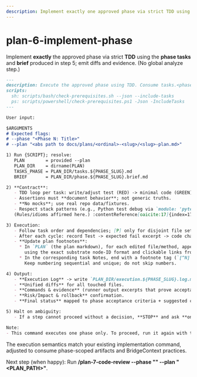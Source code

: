 ```yaml
---
description: Implement exactly one approved phase via strict TDD using the phase tasks and brief, recording diffs and evidence.
---
```


# plan-6-implement-phase

Implement **exactly** the approved phase via strict **TDD** using the **phase tasks** and **brief** produced in step 5; emit diffs and evidence. (No global analyze step.)

```md
---
description: Execute the approved phase using TDD. Consume tasks.<phase>.md + phase.<phase>.brief.md; produce diffs, logs, and proofs.
scripts:
  sh: scripts/bash/check-prerequisites.sh --json --include-tasks
  ps: scripts/powershell/check-prerequisites.ps1 -Json -IncludeTasks
---

User input:

$ARGUMENTS
# Expected flags:
# --phase "<Phase N: Title>"
# --plan "<abs path to docs/plans/<ordinal>-<slug>/<slug>-plan.md>"

1) Run {SCRIPT}; resolve:
   PLAN        = provided --plan
   PLAN_DIR    = dirname(PLAN)
   TASKS_PHASE = PLAN_DIR/tasks.${PHASE_SLUG}.md
   BRIEF       = PLAN_DIR/phase.${PHASE_SLUG}.brief.md

2) **Contract**:
   - TDD loop per task: write/adjust test (RED) -> minimal code (GREEN) -> refactor (CLEAN) -> commit.
   - Assertions must **document behavior**; not generic truths.
   - **No mocks**; use real repo data/fixtures.
   - Respect stack patterns (e.g., Python test debug via `module: 'pytest'` + `--no-cov`; bounded searches; remote-safe URIs).
   (Rules/idioms affirmed here.) :contentReference[oaicite:17]{index=17} :contentReference[oaicite:18]{index=18}

3) Execution:
   - Follow task order and dependencies; [P] only for disjoint file sets.
   - After each cycle: record Test -> expected fail excerpt -> code change summary -> pass excerpt -> refactor note.
   - **Update plan footnotes**:
     * In `PLAN` (the plan markdown), for each edited file/method, append a footnote in the **Change Footnotes Ledger**
       using the exact substrate node-ID format and clickable links from `AGENTS.md`.
     * In the corresponding task Notes, end with a footnote tag (`[^N]`) pointing to that ledger entry.
       Keep numbering sequential and unique; do not skip numbers.

4) Output:
   - **Execution Log** -> write `PLAN_DIR/execution.${PHASE_SLUG}.log.md` (concise per TDD cycle).
   - **Unified diffs** for all touched files.
   - **Commands & evidence** (runner output excerpts that prove acceptance criteria).
   - **Risk/Impact & rollback** confirmation.
   - **Final status** mapped to phase acceptance criteria + suggested commit message(s)/PR title.

5) Halt on ambiguity:
   - If a step cannot proceed without a decision, **STOP** and ask **one focused question**; do not widen scope.

Note:
- This command executes one phase only. To proceed, run it again with the **next phase** when its tasks + brief are ready.
```

The execution semantics match your existing implementation command, adjusted to consume phase-scoped artifacts and BridgeContext practices.

Next step (when happy): Run **/plan-7-code-review --phase "<Phase N: Title>" --plan "<PLAN_PATH>"**.
